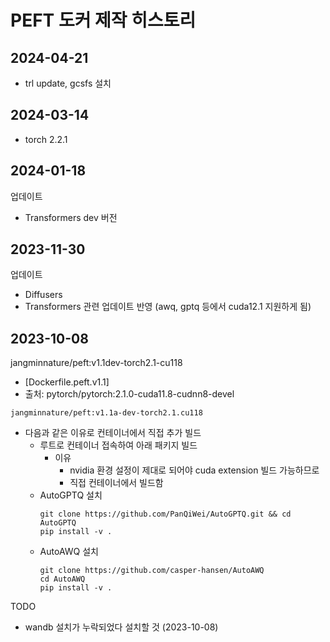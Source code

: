 # PEFT 도커 제작 히스토리

## 2024-04-21
- trl update, gcsfs 설치


## 2024-03-14
- torch 2.2.1

## 2024-01-18

업데이트
- Transformers dev 버전

## 2023-11-30

업데이트
- Diffusers
- Transformers 관련 업데이트 반영 (awq, gptq 등에서 cuda12.1 지원하게 됨)

## 2023-10-08

jangminnature/peft:v1.1dev-torch2.1-cu118
- [Dockerfile.peft.v1.1]
- 출처: pytorch/pytorch:2.1.0-cuda11.8-cudnn8-devel

`jangminnature/peft:v1.1a-dev-torch2.1.cu118`
- 다음과 같은 이유로 컨테이너에서 직접 추가 빌드
    - 루트로 컨테이너 접속하여 아래 패키지 빌드
        - 이유
            - nvidia 환경 설정이 제대로 되어야 cuda extension 빌드 가능하므로
            - 직접 컨테이너에서 빌드함
    - AutoGPTQ 설치
        ```
        git clone https://github.com/PanQiWei/AutoGPTQ.git && cd AutoGPTQ
        pip install -v .
        ```
    - AutoAWQ 설치
        ```
        git clone https://github.com/casper-hansen/AutoAWQ
        cd AutoAWQ
        pip install -v .
        ```

TODO
- wandb 설치가 누락되었다 설치할 것 (2023-10-08)
